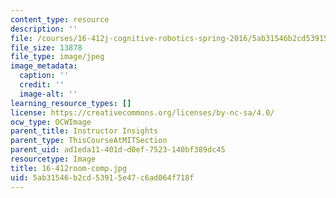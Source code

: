 ```yaml
---
content_type: resource
description: ''
file: /courses/16-412j-cognitive-robotics-spring-2016/5ab31546b2cd53915e47c6ad064f718f_16-412room-comp.jpg
file_size: 13878
file_type: image/jpeg
image_metadata:
  caption: ''
  credit: ''
  image-alt: ''
learning_resource_types: []
license: https://creativecommons.org/licenses/by-nc-sa/4.0/
ocw_type: OCWImage
parent_title: Instructor Insights
parent_type: ThisCourseAtMITSection
parent_uid: ad1eda11-401d-d0ef-7523-140bf389dc45
resourcetype: Image
title: 16-412room-comp.jpg
uid: 5ab31546-b2cd-5391-5e47-c6ad064f718f
---
```

